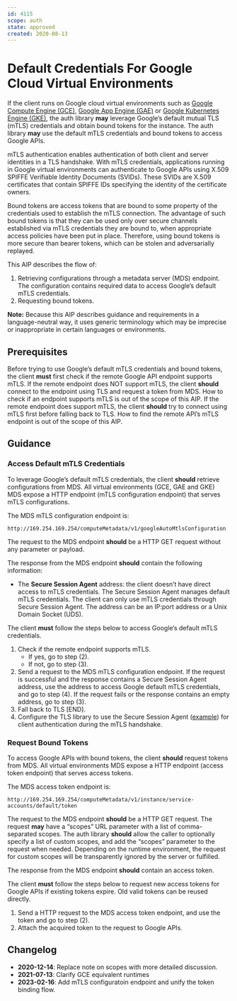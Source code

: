 ```yaml
---
id: 4115
scope: auth
state: approved
created: 2020-08-13
---
```


# Default Credentials For Google Cloud Virtual Environments

If the client runs on Google cloud virtual environments such as [Google Compute Engine (GCE)][0], 
[Google App Engine (GAE)][1] or [Google Kubernetes Engine (GKE)][2], the auth library **may** 
leverage Google’s default mutual TLS (mTLS) credentials and obtain bound tokens for the instance. 
The auth library **may** use the default mTLS credentials and bound tokens to access Google APIs. 

mTLS authentication enables authentication of both client and server identities in a TLS handshake. 
With mTLS credentials, applications running in Google virtual environments can authenticate to 
Google APIs using X.509 SPIFFE Verifiable Identity Documents (SVIDs). These SVIDs are X.509 
certificates that contain SPIFFE IDs specifying the identity of the certificate owners.

Bound tokens are access tokens that are bound to some property of the credentials used to establish 
the mTLS connection. The advantage of such bound tokens is that they can be used only over secure 
channels established via mTLS credentials they are bound to, when appropriate access policies have 
been put in place. Therefore, using bound tokens is more secure than bearer tokens, which can be 
stolen and adversarially replayed.

This AIP describes the flow of:

1. Retrieving configurations through a metadata server (MDS) endpoint. The configuration contains 
   required data to access Google’s default mTLS credentials.
2. Requesting bound tokens.

**Note:** Because this AIP describes guidance and requirements in a language-neutral way, it uses 
generic terminology which may be imprecise or inappropriate in certain languages or environments.

## Prerequisites

Before trying to use Google’s default mTLS credentials and bound tokens, the client **must** first 
check if the remote Google API endpoint supports mTLS. If the remote endpoint does NOT support mTLS,
the client **should** connect to the endpoint using TLS and request a token from MDS. How to check 
if an endpoint supports mTLS is out of the scope of this AIP. If the remote endpoint does support 
mTLS, the client **should** try to connect using mTLS first before falling back to TLS. How to find 
the remote API’s mTLS endpoint is out of the scope of this AIP.

## Guidance

### Access Default mTLS Credentials

To leverage Google’s default mTLS credentials, the client **should** retrieve configurations from 
MDS. All virtual environments (GCE, GAE and GKE) MDS expose a HTTP endpoint (mTLS configuration 
endpoint) that serves mTLS configurations.

The MDS mTLS configuration endpoint is: 
```
http://169.254.169.254/computeMetadata/v1/googleAutoMtlsConfiguration
```

The request to the MDS endpoint **should** be a HTTP GET request without any parameter or payload.

The response from the MDS endpoint **should** contain the following information:

* The **Secure Session Agent** address: the client doesn’t have direct access to mTLS credentials. 
  The Secure Session Agent manages default mTLS credentials. The client can only use mTLS 
  credentials through Secure Session Agent. The address can be an IP:port address or a Unix Domain 
  Socket (UDS).

The client **must** follow the steps below to access Google’s default mTLS credentials.

1. Check if the remote endpoint supports mTLS. 
   * If yes, go to step (2).
   * If not, go to step (3). 
2. Send a request to the MDS mTLS configuration endpoint. If the request is successful and the 
   response contains a Secure Session Agent address, use the address to access Google default mTLS
   credentials, and go to step (4). If the request fails or the response contains an empty address,
   go to step (3).
3. Fall back to TLS [END].
4. Configure the TLS library to use the Secure Session Agent ([example][3]) for client authentication
   during the mTLS handshake.

### Request Bound Tokens

To access Google APIs with bound tokens, the client **should** request tokens from MDS. All virtual 
environments MDS expose a HTTP endpoint (access token endpoint) that serves access tokens.

The MDS access token endpoint is: 
```
http://169.254.169.254/computeMetadata/v1/instance/service-accounts/default/token
```

The request to the MDS endpoint **should** be a HTTP GET request. The request **may** have a “scopes” 
URL parameter with a list of comma-separated scopes. The auth library **should** allow the caller to 
optionally specify a list of custom scopes, and add the “scopes” parameter to the request when needed. 
Depending on the runtime environment, the request for custom scopes will be transparently ignored by 
the server or fulfilled.

The response from the MDS endpoint **should** contain an access token.

The client **must** follow the steps below to request new access tokens for Google APIs if existing 
tokens expire. Old valid tokens can be reused directly. 

1. Send a HTTP request to the MDS access token endpoint, and use the token and go to step (2).
2. Attach the acquired token to the request to Google APIs.

## Changelog

- **2020-12-14**: Replace note on scopes with more detailed discussion.
- **2021-07-13**: Clarify GCE equivalent runtimes
- **2023-02-16**: Add mTLS configuratoin endpoint and unify the token binding flow.

<!-- prettier-ignore-start -->
[0]: https://cloud.google.com/compute
[1]: https://cloud.google.com/appengine
[2]: https://cloud.google.com/kubernetes-engine
[3]: https://github.com/google/s2a-go/tree/main/example
<!-- prettier-ignore-end -->

